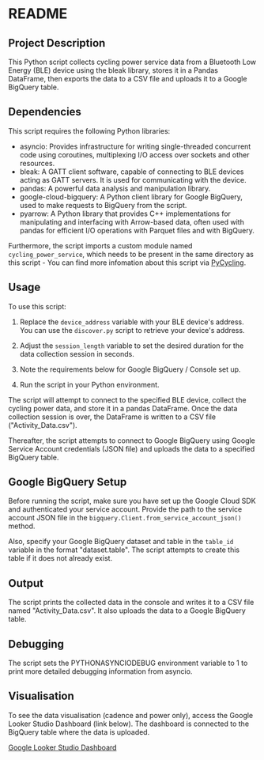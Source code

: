 # README

## Project Description

This Python script collects cycling power service data from a Bluetooth Low Energy (BLE) device using the bleak library, stores it in a Pandas DataFrame, then exports the data to a CSV file and uploads it to a Google BigQuery table.

## Dependencies

This script requires the following Python libraries:

- asyncio: Provides infrastructure for writing single-threaded concurrent code using coroutines, multiplexing I/O access over sockets and other resources.
- bleak: A GATT client software, capable of connecting to BLE devices acting as GATT servers. It is used for communicating with the device.
- pandas: A powerful data analysis and manipulation library.
- google-cloud-bigquery: A Python client library for Google BigQuery, used to make requests to BigQuery from the script.
- pyarrow: A Python library that provides C++ implementations for manipulating and interfacing with Arrow-based data, often used with pandas for efficient I/O operations with Parquet files and with BigQuery.

Furthermore, the script imports a custom module named `cycling_power_service`, which needs to be present in the same directory as this script - You can find more infomation about this script via [PyCycling](https://pypi.org/project/pycycling/).

## Usage

To use this script:

1. Replace the `device_address` variable with your BLE device's address. You can use the `discover.py` script to retrieve your device's address.

2. Adjust the `session_length` variable to set the desired duration for the data collection session in seconds.

3. Note the requirements below for Google BigQuery / Console set up. 

4. Run the script in your Python environment. 

The script will attempt to connect to the specified BLE device, collect the cycling power data, and store it in a pandas DataFrame. Once the data collection session is over, the DataFrame is written to a CSV file ("Activity_Data.csv").

Thereafter, the script attempts to connect to Google BigQuery using Google Service Account credentials (JSON file) and uploads the data to a specified BigQuery table.

## Google BigQuery Setup

Before running the script, make sure you have set up the Google Cloud SDK and authenticated your service account. Provide the path to the service account JSON file in the `bigquery.Client.from_service_account_json()` method.

Also, specify your Google BigQuery dataset and table in the `table_id` variable in the format "dataset.table". The script attempts to create this table if it does not already exist.

## Output

The script prints the collected data in the console and writes it to a CSV file named "Activity_Data.csv". It also uploads the data to a Google BigQuery table.

## Debugging

The script sets the PYTHONASYNCIODEBUG environment variable to 1 to print more detailed debugging information from asyncio.

## Visualisation

To see the data visualisation (cadence and power only), access the Google Looker Studio Dashboard (link below). The dashboard is connected to the BigQuery table where the data is uploaded.

[Google Looker Studio Dashboard](https://lookerstudio.google.com/reporting/XXXXXXXXX)
